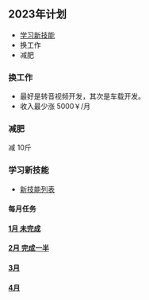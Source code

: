 ## 2023年计划

- [学习新技能](#学习新技能)
- 换工作
- 减肥

### 换工作

- 最好是转音视频开发，其次是车载开发。
- 收入最少涨 5000￥/月


### 减肥

减 10斤

### 学习新技能

- [新技能列表](./new_skill.md)

#### 每月任务

#### [1月 未完成](./jan.md)
#### [2月 完成一半](./feb.md)
#### [3月](./mar.md)
#### [4月](./apr.md)



